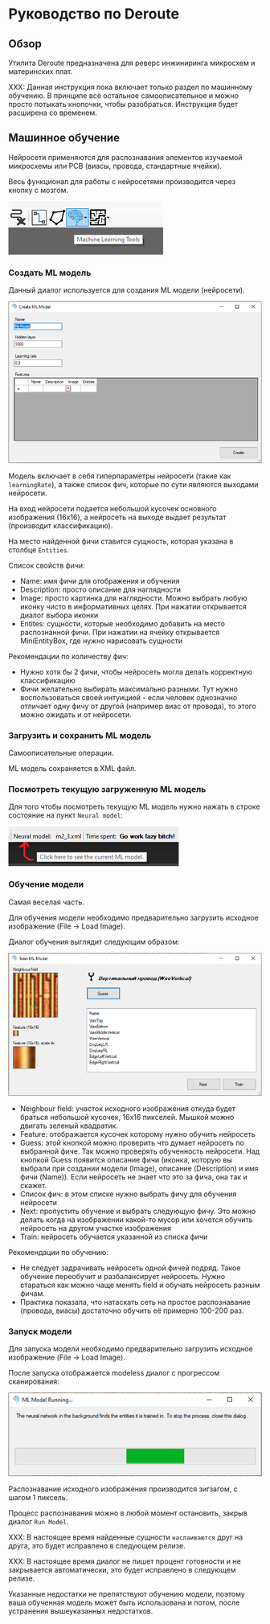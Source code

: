# Руководство по Deroute

## Обзор

Утилита Deroute предназначена для реверс инжиниринга микросхем и материнских плат.

XXX: Данная инструкция пока включает только раздел по машинному обучению. В принципе всё остальное самоописательное и можно просто потыкать кнопочки, чтобы разобраться.
Инструкция будет расширена со временем.

## Машинное обучение

Нейросети применяются для распознавания элементов изучаемой микросхемы или PCB (виасы, провода, стандартные ячейки).

Весь функционал для работы с нейросетями производится через кнопку с мозгом.

![machine_learning_tools.png](imgstore/machine_learning_tools.png)

### Создать ML модель

Данный диалог используется для создания ML модели (нейросети).

![create_ML_model.png](imgstore/create_ML_model.png)

Модель включает в себя гиперпараметры нейросети (такие как `learningRate`), а также список фич, которые по сути являются выходами нейросети.

На вход нейросети подается небольшой кусочек основного изображения (16x16), а нейросеть на выходе выдает результат (производит классификацию).

На место найденной фичи ставится сущность, которая указана в столбце `Entities`.

Список свойств фичи:
- Name: имя фичи для отображения и обучения
- Description: просто описание для наглядности
- Image: просто картинка для наглядности. Можно выбрать любую иконку чисто в информативных целях. При нажатии открывается диалог выбора иконки
- Entites: сущности, которые необходимо добавить на место распознанной фичи. При нажатии на ячейку открывается MiniEntityBox, где нужно нарисовать сущности

Рекомендации по количеству фич:
- Нужно хотя бы 2 фичи, чтобы нейросеть могла делать корректную классификацию
- Фичи желательно выбирать максимально разными. Тут нужно воспользоваться своей интуицией - если человек однозначно отличает одну фичу от другой (например виас от провода), то этого
можно ожидать и от нейросети.

### Загрузить и сохранить ML модель

Самоописательные операции.

ML модель сохраняется в XML файл.

### Посмотреть текущую загруженную ML модель

Для того чтобы посмотреть текущую ML модель нужно нажать в строке состояние на пункт `Neural model`:

![show_ML_model.png](imgstore/show_ML_model.png)

### Обучение модели

Самая веселая часть.

Для обучения модели необходимо предварительно загрузить исходное изображение (File -> Load Image).

Диалог обучения выглядит следующим образом:

![show_ML_model.png](imgstore/train_ML_model.png)

- Neighbour field: участок исходного изображения откуда будет браться небольшой кусочек, 16x16 пикселей. Мышкой можно двигать зеленый квадратик.
- Feature: отображается кусочек которому нужно обучить нейросеть
- Guess: этой кнопкой можно проверить что думает нейросеть по выбранной фиче. Так можно проверять обученность нейросети. Над кнопкой Guess появится описание фичи (иконка, которую вы выбрали при создании модели (Image), описание (Description) и имя фичи (Name)).
Если нейросеть не знает что это за фича, она так и скажет.
- Список фич: в этом списке нужно выбрать фичу для обучения нейросети
- Next: пропустить обучение и выбрать следующую фичу. Это можно делать когда на изображении какой-то мусор или хочется обучить нейросеть на другом участке изображения
- Train: нейросеть обучается указанной из списка фичи

Рекомендации по обучению:
- Не следует задрачивать нейросеть одной фичей подряд. Такое обучение переобучит и разбалансирует нейросеть. Нужно стараться как можно чаще менять field и обучать нейросеть разным фичам.
- Практика показала, что натаскать сеть на простое распознавание (провода, виасы) достаточно обучить её примерно 100-200 раз.

### Запуск модели

Для запуска модели необходимо предварительно загрузить исходное изображение (File -> Load Image).

После запуска отображается modeless диалог с прогрессом сканирования:

![ML_Running.png](imgstore/ML_Running.png)

Распознавание исходного изображения производится зигзагом, с шагом 1 пиксель.

Процесс распознавания можно в любой момент остановить, закрыв диалог `Run Model`.

XXX: В настоящее время найденные сущности `наслаиваются` друг на друга, это будет исправлено в следующем релизе.

XXX: В настоящее время диалог не пишет процент готовности и не закрывается автоматически, это будет исправлено в следующем релизе.

Указанные недостатки не препятствуют обучению модели, поэтому ваша обученная модель может быть использована и потом, после устранения вышеуказанных недостатков.
